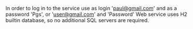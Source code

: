 In order to log in to the service use as login 'paul@gmail.com' and as a password 'Pgs', or 'user@gmail.com' and 'Password'
Web service uses H2 builtin database, so no additional SQL servers are required.
